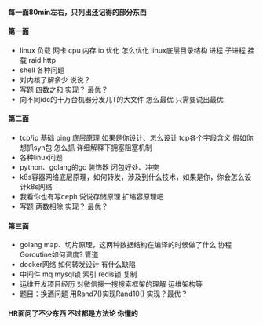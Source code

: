 #### 每一面80min左右，只列出还记得的部分东西

#### 第一面

* linux 负载 网卡 cpu 内存 io 优化 怎么优化 linux底层目录结构 进程 子进程 挂载 raid  http  
* shell 各种问题
* 对内核了解多少 说说？
* 写题 四数之和 实现？ 最优？
* 向不同idc的十万台机器分发几T的大文件 怎么最优 只需要说出最优


#### 第二面

* tcp/ip 基础 ping 底层原理 如果是你设计、怎么设计 tcp各个字段含义 假如你想抓syn包 怎么抓 详细解释下拥塞阻塞机制
* 各种linux问题
* python、golang的gc 装饰器 闭包好处、冲突
* k8s容器网络底层原理，如何转发，涉及到什么技术，如果是你，你会怎么设计k8s网络
* 我看你也有写ceph 说说存储原理 扩缩容原理吧 
* 写题 两数相除 实现？ 最优？


#### 第三面

* golang map、切片原理，这两种数据结构在编译的时候做了什么 协程 Goroutine如何调度? 管道
* docker网络 如何转发设计 有什么缺陷
* 中间件 mq  mysql锁 索引 redis锁 复制 
* 运维开发项目经历 对微信搜一搜搜索框架的理解 运维架构等
* 题目：换酒问题  用Rand7()实现Rand10()  实现？最优？

#### HR面问了不少东西 不过都是方法论 你懂的
